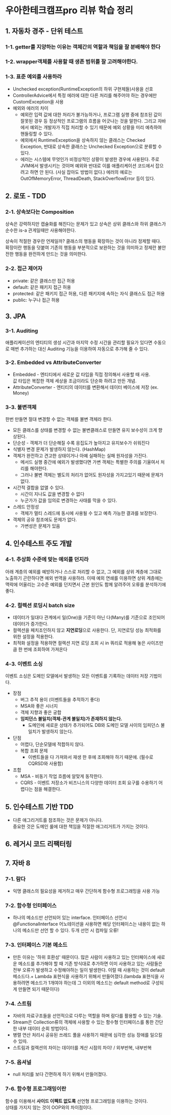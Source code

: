 # 우아한테크캠프pro 리뷰 학습 정리
    
## 1. 자동차 경주 - 단위 테스트

### 1-1. getter를 지양하는 이유는 객체간의 역할과 책임을 잘 분배해야 한다
### 1-2. wrapper객체를 사용할 때 생존 범위를 잘 고려해야한다.
### 1-3. 표준 예외를 사용하라
- Unchecked exception(RuntimeException의 하위 구현체들)사용을 선호
- ControllerAdvice에서 특정 에러에 대한 다른 처리를 해주어야 하는 경우에만 CustomException을 사용
- 예외와 에러의 차이
    - 예외란 입력 값에 대한 처리가 불가능하거나, 프로그램 실행 중에 참조된 값이 잘못된 경우 등 정상적인 프로그램의 흐름을 어긋나는 것을 말한다. 
    그리고 자바에서 예외는 개발자가 직접 처리할 수 있기 때문에 예외 상황을 미리 예측하여 핸들링할 수 있다.
    - 예외에서 RuntimeException을 상속하지 않는 클래스는 Checked Exception, 반대로 상속한 클래스는 Unchecked Exception으로 분류할 수 있다.
    - 에러는 시스템에 무엇인가 비정상적인 상황이 발생한 경우에 사용된다. 
    주로 JVM에서 발생시키는 것이며 예외와 반대로 이를 애플리케이션 코드에서 잡으려고 하면 안 된다. (사실 잡아도 방법이 없다.) 
    에러의 예로는 OutOfMemoryError, ThreadDeath, StackOverflowError 등이 있다.

## 2. 로또 - TDD

### 2-1. 상속보다는 Composition

상속은 강력하지만 캡슐화를 해친다는 문제가 있고 상속은 상위 클래스와 하위 클래스가 순수한 is-a 관게일때만 사용해야한다.  

상속이 적절한 경우란 언제일까? 클래스의 행동을 확장하는 것이 아니라 정제할 때다. 확장이란 행동을 덧붙여 기존의 행동을 부분적으로 보완하는 것을 의미하고 정제란 불안전한 행동을 완전하게 만드는 것을 의미한다.

### 2-2. 접근 제어자
- private: 같은 클래스만 접근 허용
- default: 같은 패키지 접근 허용
- protected: 같은 패키지 접근 허용, 다른 패키지에 속하는 자식 클래스도 접근 허용
- public: 누구나 접근 허용

## 3. JPA

### 3-1. Auditing
애플리케이션의 엔티티의 생성 시간과 마지막 수정 시간을 관리할 필요가 있다면 수동으로 매번 추가하는 대신 Auditing 기능을 이용하여 자동으로 추가해 줄 수 있다.

### 3-2. Embedded vs AttributeConverter

- Embedded - 엔티티에서 새로운 값 타입을 직접 정의해서 사용할 때 사용.  
값 타입은 복잡한 객체 세상을 조금이라도 단순화 하려고 만든 개념.
- AttributeConverter - 엔티티의 데이터를 변환해서 데이터 베이스에 저장 (ex. Money)

### 3-3. 불변객체
한번 만들면 절대 변경할 수 없는 객체를 불변 객체라 한다.

- 모든 클래스를 상태를 변경할 수 없는 불변클래스로 만들면 유지 보수성이 크게 향상된다.
- 단순성 - 객체가 더 단순해질 수록 응집도가 높아지고 유지보수가 쉬워진다
- 식별자 변경 문제가 발생하지 않는다.  (HashMap)
- 객체가 완전하고 견고한 상태이거나 아예 실패하는 실패 원자성을 가진다.
    - 메서드 실행 중간에 예외가 발생했다면 가변 객체는 특별한 주의를 기울여서 처리를 해야한다.
    - 그러나 불변 객체는 별도의 처리가 없어도 원자성을 가지고있기 때문에 문제가 없다.
- 시간적 결합을 없앨 수 있다.
    - 시간이 지나도 값을 변경할 수 없다
    - 누군가가 값을 임의로 변경하는 사태를 막을 수 있다.
- 스레드 안정성
    - 객체가 멀티 스레드에 동시에 사용될 수 있고 예측 가능한 결과를 보장한다.
- 객체의 공유 참조에도 문제가 없다.
    - 가변성은 문제가 있음

## 4. 인수테스트 주도 개발

### 4-1. 추상화 수준에 맞는 예외를 던지라
아래 계층의 예외를 예방하거나 스스로 처리할 수 없고, 그 예외를 상위 계층에 그대로 노출하기 곤란하다면 예외 번역을 사용하라. 이때 예외 연쇄를 이용하면 상위 계층에는 맥락에 어울리는 고수준 예외를 던지면서 근본 원인도 함께 알려주어 오류를 분석하기에 좋다.

### 4-2. 컬렉션 로딩시 batch size
- 데이터가 일대다 관계에서 일(One)을 기준이 아닌 다(Many)를 기준으로 조인되어 데이터가 증가한다.
- 컬렉션을 페치조인하지 않고 **지연로딩**으로 사용한다. 단, 지연로딩 성능 최적화를 위한 설정을 적용한다.
- 최적화 설정을 적용하면 컬렉션 지연 로딩 조회 시 in 쿼리로 적용해 놓은 사이즈만큼 한 번에 조회하여 가져온다

### 4-3. 이벤트 소싱
이벤트 소싱은 도메인 모델에서 발생하는 모든 이벤트를 기록하는 데이터 저장 기법이다.
- 장점
    - 버그 추적 용이 (이벤트들을 추적하기 좋다)
    - MSA와 좋은 시너지
    - 객체 지향과 좋은 궁합
    - **임피던스 불일치(객체-관계 불일치)가 존재하지 않는다.**
        - 도메인에 새로운 상태가 추가되어도 DB와 도메인 모델 사이의 임피던스 불일치가 발생하지 않는다.
- 단점
    - 어렵다, 단순모델에 적합하지 않다.
    - 복합 조회 문제
        - 이벤트들을 다 가져와서 재생 한 후에 조회해야 하기 때문에. (필수로 CQRSD와 사용함)
- 조합
    - MSA - 비동기 작업 흐름에 알맞게 동작한다.
    - CQRS - 이벤트 저장소가 비즈니스의 다양한 데이터 조회 요구를 수용하기 어렵다는 점을 해결한다.

## 5. 인수테스트 기반 TDD
- 다른 애그리거트를 참조하는 것은 문제가 아니다.  
중요한 것은 도메인 룰에 대한 책임을 적절한 애그리거트가 가지는 것이다.

## 6. 레거시 코드 리팩터링

## 7. 자바 8

### 7-1. 람다
- 익명 클래스의 필요성을 제거하고 매우 간단하게 함수형 프로그래밍을 사용 가능

### 7-2. 함수형 인터페이스
- 하나의 메소드만 선언되어 있는 interface. 인터페이스 선언시 @FunctionalInterface 어노테이션을 사용하면 해당 인터페이스는 내용이 없는 하나의 메소드만 선언 할 수 있다. 두개 선언 시 컴파일 오류!

### 7-3. 인터페이스 기본 메소드
- 만든 이유는 '하위 호환성' 때문이다. 많은 사람이 사용하고 있는 인터페이스에 새로운 메소드를 추가해야 할 때 기존 방식대로 추가하면 이미 사용하고 있는 사람들은 전부 오류가 발생하고 수정해야하는 일이 발생한다. 이럴 때 사용하는 것이 default 메소드다.+ Lambda 표현식을 사용하기 위해서 만들어졌다.(lambda 표현식을 사용하려면 메소드가 1개여야 하는데 그 이외의 메소드는 default method로 구성되게 만들면 되기 때문이다)

### 7-4. 스트림
- 자바의 자료구조들을 선언적으로 다루는 역할을 하며 람다를 활용할 수 있는 기술.
- Stream은 Collection류의 객체에 사용할 수 있는 함수형 인터페이스를 통한 간단한 내부 데이터 순회 방법이다.
- 병렬 연산 처리시 공유된 쓰레드 풀을 사용하기 때문에 심각한 성능 장애를 일으킬 수 있따.
- 스트림과 컬렉션의 차이는 데이터를 계산 시점의 차이! / 외부반복, 내부반복

### 7-5. 옵셔널
- null 처리를 보다 간편하게 하기 위해서 만들어졌다.

### 7-6. 함수형 프로그래밍이란
함수를 이용해서 **사이드 이펙트 없도록** 선언형 프로그래밍을 이용하는 것이다.  
상태를 가지지 않는 것이 OOP와의 차이점이다.
